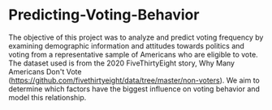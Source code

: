 # Predicting-Voting-Behavior
The objective of this project was to analyze and predict voting frequency by examining demographic information and attitudes towards politics and voting from a representative sample of Americans who are eligible to vote. The dataset used is from the 2020 FiveThirtyEight story, Why Many Americans Don't Vote (https://github.com/fivethirtyeight/data/tree/master/non-voters). We aim to determine which factors have the biggest influence on voting behavior and model this relationship. 